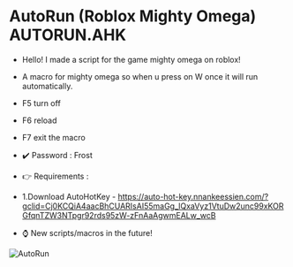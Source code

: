 # AutoRun (Roblox Mighty Omega) AUTORUN.AHK

* Hello! I made a script for the game mighty omega on roblox!

* A macro for mighty omega so when u press on W once it will run automatically.

* F5 turn off
* F6 reload
* F7 exit the macro

* ✔️ Password : Frost

* 👉 Requirements : 

* 1.Download AutoHotKey - https://auto-hot-key.nnankeessien.com/?gclid=Cj0KCQiA4aacBhCUARIsAI55maGg_lQxaVyz1VtuDw2unc99xKORGfqnTZW3NTpgr92rds95zW-zFnAaAgwmEALw_wcB

* ⌚️ New scripts/macros in the future!

![AutoRun](https://cdn.discordapp.com/attachments/805554377745235974/1119376999497072691/AUTORUN.png)
